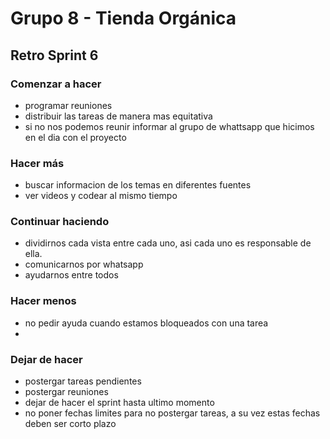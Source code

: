 # **Grupo 8 - Tienda Orgánica**

## Retro Sprint 6

### **Comenzar a hacer**
- programar reuniones 
- distribuir las tareas de manera mas equitativa
- si no nos podemos reunir informar al grupo de whattsapp que hicimos en el dia con el proyecto




### **Hacer más**
- buscar informacion de los temas en diferentes fuentes
- ver videos y codear al mismo tiempo


### **Continuar haciendo**
- dividirnos cada vista entre cada uno, asi cada uno es responsable de ella.
- comunicarnos por whatsapp
- ayudarnos entre todos


### **Hacer menos**
- no pedir ayuda cuando estamos bloqueados con una tarea
- 

### **Dejar de hacer**
- postergar tareas pendientes
- postergar reuniones
- dejar de hacer el sprint hasta ultimo momento
-  no poner fechas limites para no postergar tareas, a su vez estas fechas deben ser corto plazo